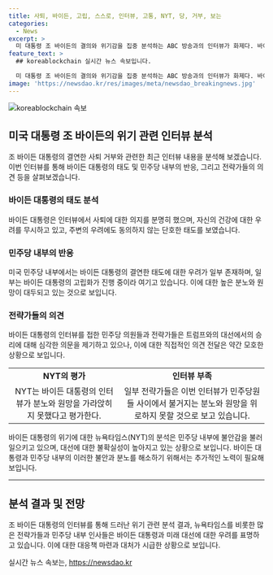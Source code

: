 ```yaml
---
title: 사퇴, 바이든, 고립, 스스로, 인터뷰, 고통, NYT, 당, 거부, 보는
categories:
  - News
excerpt: >
  미 대통령 조 바이든의 결의와 위기감을 집중 분석하는 ABC 방송과의 인터뷰가 화제다. 바이든은 사퇴론을 일축하며 자신의 대통령 선거 결과 예측에 대한 부정과 과대평가에 대해 강력히 부인하는 모습을 보였다. 그러나 바이든의 자만과 고립이 그를 위협하고 있다는 우려가 제기되고 있다. 민주당 내부에서도 그의 자신감에 대한 우려가 커지고 있는 가운데, 바이든은 트럼프와의 토론, 건강문제 등에 대해 침착한 태도를 보였지만, 신뢰하는 사람들에게 고통을 안기는 모습을 보이며 대선에서의 승리 가능성에 대한 의문이 제기되고 있다.
feature_text: >
  ## koreablockchain 실시간 뉴스 속보입니다.

  미 대통령 조 바이든의 결의와 위기감을 집중 분석하는 ABC 방송과의 인터뷰가 화제다. 바이든은 사퇴론을 일축하며 자신의 대통령 선거 결과 예측에 대한 부정과 과대평가에 대해 강력히 부인하는 모습을 보였다. 그러나 바이든의 자만과 고립이 그를 위협하고 있다는 우려가 제기되고 있다. 민주당 내부에서도 그의 자신감에 대한 우려가 커지고 있는 가운데, 바이든은 트럼프와의 토론, 건강문제 등에 대해 침착한 태도를 보였지만, 신뢰하는 사람들에게 고통을 안기는 모습을 보이며 대선에서의 승리 가능성에 대한 의문이 제기되고 있다.
image: 'https://newsdao.kr/res/images/meta/newsdao_breakingnews.jpg'
---
```


<p><img src="https://newsdao.kr/res/images/meta/newsdao_breakingnews.jpg" alt="koreablockchain 속보" /></p>

<h2 data-ke-size="size26">미국 대통령 조 바이든의 위기 관련 인터뷰 분석</h2>

<p data-ke-size="size16">조 바이든 대통령의 결연한 사퇴 거부와 관련한 최근 인터뷰 내용을 분석해 보겠습니다. 이번 인터뷰를 통해 바이든 대통령의 태도 및 민주당 내부의 반응, 그리고 전략가들의 의견 등을 살펴보겠습니다.</p>

<h3>바이든 대통령의 태도 분석</h3>

<p data-ke-size="size16">바이든 대통령은 인터뷰에서 사퇴에 대한 의지를 분명히 했으며, 자신의 건강에 대한 우려를 무시하고 있고, 주변의 우려에도 동의하지 않는 단호한 태도를 보였습니다.</p>

<h3>민주당 내부의 반응</h3>

<p data-ke-size="size16">미국 민주당 내부에서는 바이든 대통령의 결연한 태도에 대한 우려가 일부 존재하며, 일부는 바이든 대통령의 고립화가 진행 중이라 여기고 있습니다. 이에 대한 높은 분노와 원망이 대두되고 있는 것으로 보입니다.</p>

<h3>전략가들의 의견</h3>

<p data-ke-size="size16">바이든 대통령의 인터뷰를 접한 민주당 의원들과 전략가들은 트럼프와의 대선에서의 승리에 대해 심각한 의문을 제기하고 있으나, 이에 대한 직접적인 의견 전달은 약간 모호한 상황으로 보입니다.</p>

<table>
  <tr>
    <td style="text-align: center; height: 17px;"><b>NYT의 평가</b></td>
    <td style="text-align: center; height: 17px;"><b>인터뷰 부족</b></td>
  </tr>
  <tr>
    <td style="text-align: center; height: 17px;">NYT는 바이든 대통령의 인터뷰가 분노와 원망을 가라앉히지 못했다고 평가한다.</td>
    <td style="text-align: center; height: 17px;">일부 전략가들은 이번 인터뷰가 민주당원들 사이에서 불거지는 분노와 원망을 위로하지 못할 것으로 보고 있습니다.</td>
  </tr>
</table>

<p data-ke-size="size16">바이든 대통령의 위기에 대한 뉴욕타임스(NYT)의 분석은 민주당 내부에 불안감을 불러일으키고 있으며, 대선에 대한 불확실성이 높아지고 있는 상황으로 보입니다. 바이든 대통령과 민주당 내부의 이러한 불안과 분노를 해소하기 위해서는 추가적인 노력이 필요해 보입니다.</p>

<hr>

<h2 data-ke-size="size26">분석 결과 및 전망</h2>

<p data-ke-size="size16">조 바이든 대통령의 인터뷰를 통해 드러난 위기 관련 분석 결과, 뉴욕타임스를 비롯한 많은 전략가들과 민주당 내부 인사들은 바이든 대통령과 미래 대선에 대한 우려를 표명하고 있습니다. 이에 대한 대응책 마련과 대처가 시급한 상황으로 보입니다.</p>
실시간 뉴스 속보는, <a href="https://newsdao.kr" rel="dofollow">https://newsdao.kr</a>


